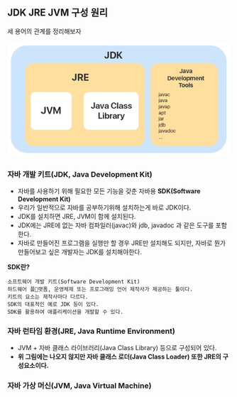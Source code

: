 ## JDK JRE JVM 구성 원리

세 용어의 관계를 정리해보자

![JVM_img_01.png](../Img/JVM_img_01.png)

### 자바 개발 키트(JDK, Java Development Kit)
- 자바를 사용하기 위해 필요한 모든 기능을 갖춘 자바용 **SDK(Software Development Kit)**
- 우리가 일반적으로 자바를 공부하기위해 설치하는게 바로 JDK이다.
- JDK를 설치하면 JRE, JVM이 함께 설치된다.
- JDK에는 JRE에 없는 자바 컴파일러(javac)와 jdb, javadoc 과 같은 도구를 포함한다.
- 자바로 만들어진 프로그램을 실행만 할 경우 JRE만 설치해도 되지만, 자바로 뭔가 만들어보고 싶은 개발자는 JDK를 설치해야한다.

**SDK란?**
```
소프트웨어 개발 키트(Software Development Kit)
하드웨어 플랫폼, 운영체제 또는 프로그래밍 언어 제작사가 제공하는 툴이다.
키트의 요소는 제작사마다 다르다.
SDK의 대표적인 예로 JDK 등이 있다.
SDK를 활용하여 애플리케이션을 개발할 수 있다.
```

### 자바 런타임 환경(JRE, Java Runtime Environment)
- JVM + 자바 클래스 라이브러리(Java Class Library) 등으로 구성되어 있다.
- **위 그림에는 나오지 않지만 자바 클래스 로더(Java Class Loader) 또한 JRE의 구성요소이다.**

### 자바 가상 머신(JVM, Java Virtual Machine)
